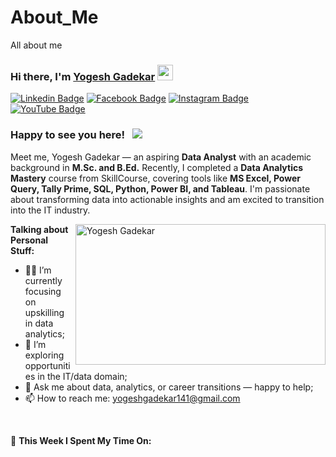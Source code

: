 # About_Me
All about me

### Hi there, I'm <a href="https://skst.in" target="_blank">Yogesh Gadekar</a> <img src="https://media.giphy.com/media/hvRJCLFzcasrR4ia7z/giphy.gif" width="25px">

[![Linkedin Badge](https://img.shields.io/badge/-LinkedIn-0e76a8?style=flat-square&logo=Linkedin&logoColor=white)](https://www.linkedin.com/in/yogesh-gadekar-a1231b189)
[![Facebook Badge](https://img.shields.io/badge/-Facebook-3b5998?style=flat-square&logo=facebook&logoColor=white)](https://www.facebook.com/sivaji.r.bhosale)
[![Instagram Badge](https://img.shields.io/badge/-Instagram-e4405f?style=flat-square&logo=Instagram&logoColor=white)](https://www.instagram.com/invites/contact/?i=1ewggiks2e4pb&utm_content=3k17m6w)
[![YouTube Badge](https://img.shields.io/badge/-YouTube-FF0000?style=flat-square&logo=YouTube&logoColor=white)](https://www.youtube.com/@teachexptdemoart)

### Happy to see you here! &nbsp; ![](https://visitor-badge.glitch.me/badge?page_id=yogeshgadekar.readme)

Meet me, Yogesh Gadekar — an aspiring **Data Analyst** with an academic background in **M.Sc. and B.Ed.** Recently, I completed a **Data Analytics Mastery** course from SkillCourse, covering tools like **MS Excel, Power Query, Tally Prime, SQL, Python, Power BI, and Tableau**. I'm passionate about transforming data into actionable insights and am excited to transition into the IT industry.

<img align="right" alt="Yogesh Gadekar" src="https://github.com/yogeshgadekar/yogeshgadekar/blob/main/yogesh-gadekar.jpg" width="400" height="225" />

**Talking about Personal Stuff:**

- 👨‍💻 I’m currently focusing on upskilling in data analytics;
- 🚀 I’m exploring opportunities in the IT/data domain;
- 💬 Ask me about data, analytics, or career transitions — happy to help;
- 📫 How to reach me: yogeshgadekar141@gmail.com

</br>

📖 **This Week I Spent My Time On:**
<!--START_SECTION:waka-->
```text
